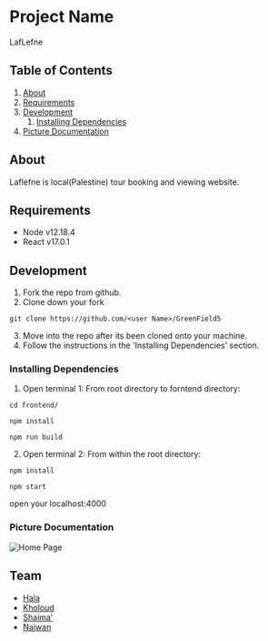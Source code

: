 # Project Name
LafLefne 

## Table of Contents

1. [About](#about)
1. [Requirements](#requirements)
1. [Development](#development)
    1. [Installing Dependencies](#installing-dependencies)
1. [Picture Documentation](#documentation)

## About
Laflefne is local(Palestine) tour booking and viewing website.

## Requirements

- Node v12.18.4
- React v17.0.1

## Development

1. Fork the repo from github.
2. Clone down your fork
```
git clone https://github.com/<user Name>/GreenField5
```
3. Move into the repo after its been cloned onto your machine.
4. Follow the instructions in the 'Installing Dependencies' section.

### Installing Dependencies

1. Open terminal 1: From root directory to forntend directory:
```
cd frontend/
```
```
npm install
```
```
npm run build
```
2. Open terminal 2: From within the root directory:
```
npm install
```
```
npm start 
```
open your localhost:4000

### Picture Documentation
![Home Page](https://i.imgur.com/T6WHKg9.png)


## Team
 - [Hala](https://github.com/shaima96/) 
 - [Kholoud](https://github.com/kholoudmohtaseb)
 - [Shaima’](https://github.com/shaima96/)
 - [Najwan](https://github.com/najwanqandeel)



